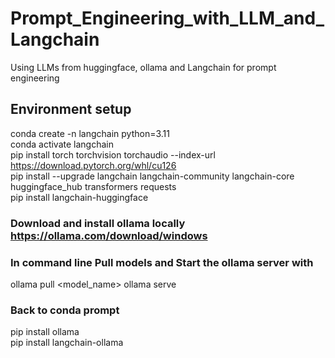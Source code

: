 # Prompt_Engineering_with_LLM_and_Langchain
Using LLMs from huggingface, ollama and Langchain for prompt engineering
## Environment setup
conda create -n langchain python=3.11 </br>
conda activate langchain </br>
pip install torch torchvision torchaudio --index-url https://download.pytorch.org/whl/cu126 </br>
pip install --upgrade langchain langchain-community langchain-core huggingface_hub transformers requests </br>
pip install langchain-huggingface
### Download and install ollama locally https://ollama.com/download/windows
### In command line Pull models and Start the ollama server with
ollama pull <model_name>
ollama serve </br>
### Back to conda prompt
pip install ollama </br>
pip install langchain-ollama

